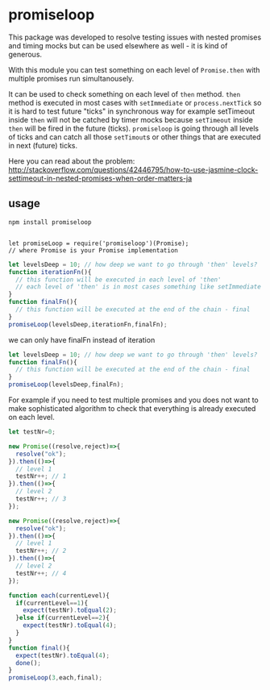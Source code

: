 # promiseloop
This package was developed to resolve testing issues with nested promises and timing mocks but can be used elsewhere as well - it is kind of generous.

With this module you can test something on each level of `Promise.then` with multiple promises run simultanousely.

It can be used to check something on each level of `then` method.
`then` method is executed in most cases with `setImmediate` or `process.nextTick` so it is hard to test future "ticks" in synchronous way for example setTimeout inside `then` will not be catched by timer mocks because `setTimeout` inside `then` will be fired in the future (ticks).
`promiseloop` is going through all levels of ticks and can catch all those `setTimout`s or other things that are executed in next (future) ticks.

Here you can read about the problem: http://stackoverflow.com/questions/42446795/how-to-use-jasmine-clock-settimeout-in-nested-promises-when-order-matters-ja


## usage

```
npm install promiseloop


let promiseLoop = require('promiseloop')(Promise);
// where Promise is your Promise implementation
```

```javascript
let levelsDeep = 10; // how deep we want to go through 'then' levels?
function iterationFn(){
  // this function will be executed in each level of 'then'
  // each level of 'then' is in most cases something like setImmediate or nextTick
}
function finalFn(){
  // this function will be executed at the end of the chain - final
}
promiseLoop(levelsDeep,iterationFn,finalFn);
```

we can only have finalFn instead of iteration

```javascript
let levelsDeep = 10; // how deep we want to go through 'then' levels?
function finalFn(){
  // this function will be executed at the end of the chain - final
}
promiseLoop(levelsDeep,finalFn);
```

For example if you need to test multiple promises and you does not want to make sophisticated algorithm to check that everything is already executed on each level.

```javascript
let testNr=0;

new Promise((resolve,reject)=>{
  resolve("ok");
}).then(()=>{
  // level 1
  testNr++; // 1
}).then(()=>{
  // level 2
  testNr++; // 3
});

new Promise((resolve,reject)=>{
  resolve("ok");
}).then(()=>{
  // level 1
  testNr++; // 2
}).then(()=>{
  // level 2
  testNr++; // 4
});

function each(currentLevel){
  if(currentLevel==1){
    expect(testNr).toEqual(2);
  }else if(currentLevel==2){
    expect(testNr).toEqual(4);
  }
}
function final(){
  expect(testNr).toEqual(4);
  done();
}
promiseLoop(3,each,final);
```
